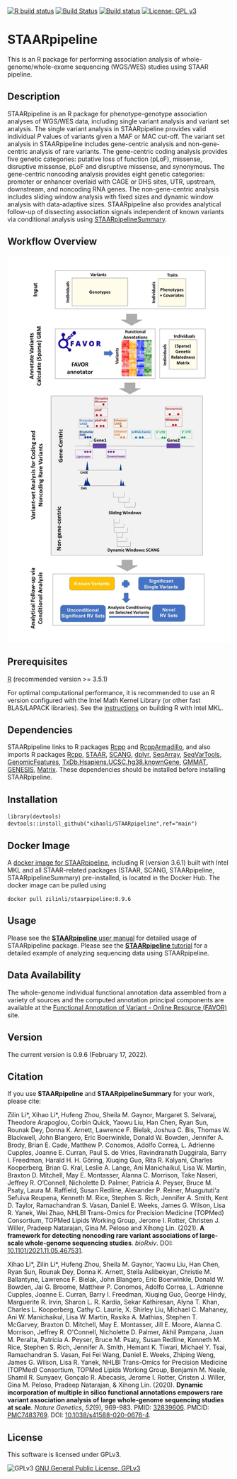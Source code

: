 [![R build status](https://github.com/xihaoli/STAARpipeline/workflows/R-CMD-check/badge.svg)](https://github.com/xihaoli/STAARpipeline/actions)
[![Build Status](https://travis-ci.com/xihaoli/STAARpipeline.svg?branch=main)](https://app.travis-ci.com/github/xihaoli/STAARpipeline)
[![Build status](https://ci.appveyor.com/api/projects/status/ltr225p13idh2934/branch/main?svg=true)](https://ci.appveyor.com/project/xihaoli/staarpipeline/branch/main)
[![License: GPL v3](https://img.shields.io/badge/License-GPLv3-blue.svg)](https://www.gnu.org/licenses/gpl-3.0)

# STAARpipeline
This is an R package for performing association analysis of whole-genome/whole-exome sequencing (WGS/WES) studies using STAAR pipeline.
## Description
STAARpipeline is an R package for phenotype-genotype association analyses of WGS/WES data, including single variant analysis and variant set analysis. The single variant analysis in STAARpipeline provides valid individual *P* values of variants given a MAF or MAC cut-off. The variant set analysis in STAARpipeline includes gene-centric analysis and non-gene-centric analysis of rare variants. The gene-centric coding analysis provides five genetic categories: putative loss of function (pLoF), missense, disruptive missense, pLoF and disruptive missense, and synonymous. The gene-centric noncoding analysis provides eight genetic categories: promoter or enhancer overlaid with CAGE or DHS sites, UTR, upstream, downstream, and noncoding RNA genes. The non-gene-centric analysis includes sliding window analysis with fixed sizes and dynamic window analysis with data-adaptive sizes. STAARpipeline also provides analytical follow-up of dissecting association signals independent of known variants via conditional analysis using <a href="https://github.com/xihaoli/STAARpipelineSummary">STAARpipelineSummary</a>.
## Workflow Overview
![STAARpipeline_workflow](docs/STAARpipeline_workflow.jpg)
## Prerequisites
<a href="https://www.r-project.org">R</a> (recommended version >= 3.5.1)

For optimal computational performance, it is recommended to use an R version configured with the Intel Math Kernel Library (or other fast BLAS/LAPACK libraries). See the <a href="https://software.intel.com/en-us/articles/using-intel-mkl-with-r">instructions</a> on building R with Intel MKL.
## Dependencies
STAARpipeline links to R packages <a href="https://cran.r-project.org/web/packages/Rcpp/index.html">Rcpp</a> and <a href="https://cran.r-project.org/web/packages/RcppArmadillo/index.html">RcppArmadillo</a>, and also imports R packages <a href="https://cran.r-project.org/web/packages/Rcpp/index.html">Rcpp</a>, <a href="https://github.com/xihaoli/STAAR">STAAR</a>, <a href="https://github.com/zilinli1988/SCANG">SCANG</a>, <a href="https://cran.r-project.org/web/packages/dplyr/index.html">dplyr</a>, <a href="https://bioconductor.org/packages/release/bioc/html/SeqArray.html">SeqArray</a>, <a href="https://bioconductor.org/packages/release/bioc/html/SeqVarTools.html">SeqVarTools</a>, <a href="https://bioconductor.org/packages/release/bioc/html/GenomicFeatures.html">GenomicFeatures</a>, <a href="https://bioconductor.org/packages/release/data/annotation/html/TxDb.Hsapiens.UCSC.hg38.knownGene.html">TxDb.Hsapiens.UCSC.hg38.knownGene</a>, <a href="https://cran.r-project.org/web/packages/GMMAT/index.html">GMMAT</a>, <a href="https://bioconductor.org/packages/release/bioc/html/GENESIS.html">GENESIS</a>, <a href="https://cran.r-project.org/web/packages/Matrix/index.html">Matrix</a>. These dependencies should be installed before installing STAARpipeline.
## Installation
```
library(devtools)
devtools::install_github("xihaoli/STAARpipeline",ref="main")
```
## Docker Image
A [docker image for STAARpipeline](https://hub.docker.com/repository/docker/zilinli/staarpipeline), including R (version 3.6.1) built with Intel MKL and all STAAR-related packages (STAAR, SCANG, STAARpipeline, STAARpipelineSummary) pre-installed, is located in the Docker Hub. The docker image can be pulled using
```
docker pull zilinli/staarpipeline:0.9.6
```
## Usage
Please see the <a href="docs/STAARpipeline_manual.pdf">**STAARpipeline** user manual</a> for detailed usage of STAARpipeline package. Please see the <a href="https://github.com/xihaoli/STAARpipeline-Tutorial">**STAARpipeline** tutorial</a> for a detailed example of analyzing sequencing data using STAARpipeline.
## Data Availability
The whole-genome individual functional annotation data assembled from a variety of sources and the computed annotation principal components are available at the [Functional Annotation of Variant - Online Resource (FAVOR)](https://favor.genohub.org) site.
## Version
The current version is 0.9.6 (February 17, 2022).
## Citation
If you use **STAARpipeline** and **STAARpipelineSummary** for your work, please cite:

Zilin Li*, Xihao Li*, Hufeng Zhou, Sheila M. Gaynor, Margaret S. Selvaraj, Theodore Arapoglou, Corbin Quick, Yaowu Liu, Han Chen, Ryan Sun, Rounak Dey, Donna K. Arnett, Lawrence F. Bielak, Joshua C. Bis, Thomas W. Blackwell, John Blangero, Eric Boerwinkle, Donald W. Bowden, Jennifer A. Brody, Brian E. Cade, Matthew P. Conomos, Adolfo Correa, L. Adrienne Cupples, Joanne E. Curran, Paul S. de Vries, Ravindranath Duggirala, Barry I. Freedman, Harald H. H. Göring, Xiuqing Guo, Rita R. Kalyani, Charles Kooperberg, Brian G. Kral, Leslie A. Lange, Ani Manichaikul, Lisa W. Martin, Braxton D. Mitchell, May E. Montasser, Alanna C. Morrison, Take Naseri, Jeffrey R. O’Connell, Nicholette D. Palmer, Patricia A. Peyser, Bruce M. Psaty, Laura M. Raffield, Susan Redline, Alexander P. Reiner, Muagututi‘a Sefuiva Reupena, Kenneth M. Rice, Stephen S. Rich, Jennifer A. Smith, Kent D.
Taylor, Ramachandran S. Vasan, Daniel E. Weeks, James G. Wilson, Lisa R. Yanek, Wei Zhao, NHLBI Trans-Omics for Precision Medicine (TOPMed) Consortium, TOPMed Lipids Working Group, Jerome I. Rotter, Christen J. Willer, Pradeep Natarajan, Gina M. Peloso and Xihong Lin. (2021). **A framework for detecting noncoding rare variant associations of large-scale whole-genome sequencing studies**. _bioRxiv_. DOI: <a href="https://doi.org/10.1101/2021.11.05.467531">10.1101/2021.11.05.467531</a>.

Xihao Li*, Zilin Li*, Hufeng Zhou, Sheila M. Gaynor, Yaowu Liu, Han Chen, Ryan Sun, Rounak Dey, Donna K. Arnett, Stella Aslibekyan, Christie M. Ballantyne, Lawrence F. Bielak, John Blangero, Eric Boerwinkle, Donald W. Bowden, Jai G. Broome, Matthew P. Conomos, Adolfo Correa, L. Adrienne Cupples, Joanne E. Curran, Barry I. Freedman, Xiuqing Guo, George Hindy, Marguerite R. Irvin, Sharon L. R. Kardia, Sekar Kathiresan, Alyna T. Khan, Charles L. Kooperberg, Cathy C. Laurie, X. Shirley Liu, Michael C. Mahaney, Ani W. Manichaikul, Lisa W. Martin, Rasika A. Mathias, Stephen T. McGarvey, Braxton D. Mitchell, May E. Montasser, Jill E. Moore, Alanna C. Morrison, Jeffrey R. O'Connell, Nicholette D. Palmer, Akhil Pampana, Juan M. Peralta, Patricia A. Peyser, Bruce M. Psaty, Susan Redline, Kenneth M. Rice, Stephen S. Rich, Jennifer A. Smith, Hemant K. Tiwari, Michael Y. Tsai, Ramachandran S. Vasan, Fei Fei Wang, Daniel E. Weeks, Zhiping Weng, James G. Wilson, Lisa R. Yanek, NHLBI Trans-Omics for Precision Medicine (TOPMed) Consortium, TOPMed Lipids Working Group, Benjamin M. Neale, Shamil R. Sunyaev, Gonçalo R. Abecasis, Jerome I. Rotter, Cristen J. Willer, Gina M. Peloso, Pradeep Natarajan, & Xihong Lin. (2020). **Dynamic incorporation of multiple in silico functional annotations empowers rare variant association analysis of large whole-genome sequencing studies at scale**. _Nature Genetics_, _52_(9), 969-983. PMID: <a href="https://www.ncbi.nlm.nih.gov/pubmed/32839606">32839606</a>. PMCID: <a href="https://www.ncbi.nlm.nih.gov/pmc/articles/PMC7483769/">PMC7483769</a>. DOI: <a href="https://doi.org/10.1038/s41588-020-0676-4">10.1038/s41588-020-0676-4</a>.
## License
This software is licensed under GPLv3.

![GPLv3](http://www.gnu.org/graphics/gplv3-127x51.png)
[GNU General Public License, GPLv3](http://www.gnu.org/copyleft/gpl.html)

